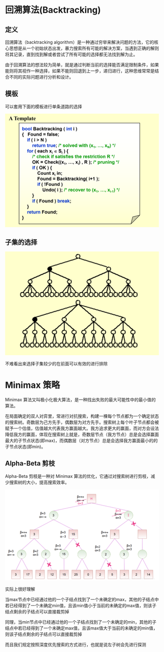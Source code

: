 # 回溯算法(Backtracking)

## 定义
回溯算法（backtracking algorithm）是一种通过穷举来解决问题的方法，它的核心思想是从一个初始状态出发，暴力搜索所有可能的解决方案，当遇到正确的解则将其记录，直到找到解或者尝试了所有可能的选择都无法找到解为止。

由于回溯算法的想法较为简单，就是通过判断当前的选择能否满足限制条件，如果能则将其视作一种选择，如果不能则回退到上一步，递归进行，这种思维常常是结合不同的实际问题进行分析和设计。

## 模板

可以套用下面的模板进行单条道路的选择

![alt text](image.png)


## 子集的选择

![alt text](image-1.png)

不难看出来选择子集较少的在前面可以有效的进行排除



# Minimax 策略

Minimax 算法又叫极小化极大算法，是一种找出失败的最大可能性中的最小值的算法。

在局面确定的双人对弈里，常进行对抗搜索，构建一棵每个节点都为一个确定状态的搜索树。奇数层为己方先手，偶数层为对方先手。搜索树上每个叶子节点都会被赋予一个估值，估值越大代表我方赢面越大。我方追求更大的赢面，而对方会设法降低我方的赢面，体现在搜索树上就是，奇数层节点（我方节点）总是会选择赢面最大的子节点状态(即max)，而偶数层（对方节点）总是会选择我方赢面最小的的子节点状态(即min)。

## Alpha-Beta 剪枝

Alpha-Beta 剪枝是一种对 Minimax 算法的优化，它通过对搜索树进行剪枝，减少搜索树的大小，提高搜索效率。

![alt text](image-2.png)

实际上很好理解

当max节点中已经通过他的一个子结点找到了一个未确定的max，其他的子结点中若已经得到了一个未确定min值，且该min值小于当前的未确定的max值，则该子结点剩余的子结点可以直接裁剪掉

同理，当min节点中已经通过他的一个子结点找到了一个未确定的min，其他的子结点中若已经得到了一个未确定max值，且该max值大于当前的未确定的min值，则该子结点剩余的子结点可以直接裁剪掉

而且我们规定按照深度优先搜索的方式进行，也就是说左子树会先进行探测